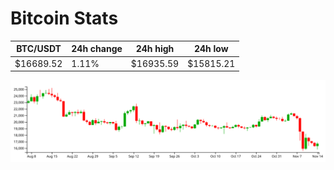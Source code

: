 # Bitcoin Stats

BTC/USDT|24h change|24h high|24h low|
|---|---|---|---|
|$16689.52|1.11%|$16935.59|$15815.21|

<img src="./chart.svg">
